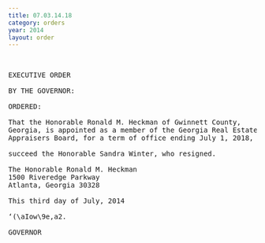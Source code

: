 ```yaml
---
title: 07.03.14.18
category: orders
year: 2014
layout: order
---
```


<pre> 

EXECUTIVE ORDER

BY THE GOVERNOR:

ORDERED:

That the Honorable Ronald M. Heckman of Gwinnett County,
Georgia, is appointed as a member of the Georgia Real Estate
Appraisers Board, for a term of office ending July 1, 2018, to

succeed the Honorable Sandra Winter, who resigned.

The Honorable Ronald M. Heckman
1500 Riveredge Parkway
Atlanta, Georgia 30328

This third day of July, 2014

‘(\aIow\9e,a2.

GOVERNOR

</pre>
